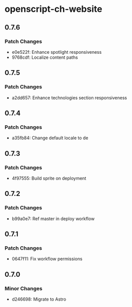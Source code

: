 # openscript-ch-website

## 0.7.6

### Patch Changes

- e0e522f: Enhance spotlight responsiveness
- 9768cdf: Localize content paths

## 0.7.5

### Patch Changes

- a2dd657: Enhance technologies section responsiveness

## 0.7.4

### Patch Changes

- a35fb84: Change default locale to de

## 0.7.3

### Patch Changes

- 4f97555: Build sprite on deployment

## 0.7.2

### Patch Changes

- b99a0e7: Ref master in deploy workflow

## 0.7.1

### Patch Changes

- 0647f11: Fix workflow permissions

## 0.7.0

### Minor Changes

- d246698: Migrate to Astro
